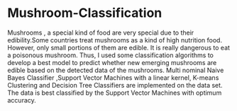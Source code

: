 # Mushroom-Classification
Mushrooms , a special kind of food are very special due to their edibility.Some countries treat mushrooms as a kind of high nutrition food. However, only small portions of them are edible. It is really dangerous to eat a poisonous mushroom. Thus, I used some classification algorithms to develop a best model to predict whether new emerging mushrooms are edible based on the detected data of the mushrooms. Multi nominal Naive Bayes Classifier ,Support Vector Machines with a linear kernel, K-means Clustering and Decision Tree Classifiers are implemented on the data set. The data is best classified by the Support Vector Machines with optimum accuracy.
